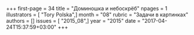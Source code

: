 +++
first-page = 34
title = "Доминошка и небоскрёб"
npages = 1
illustrators = [ "Tory Polska",]
month = "08"
rubric = "Задачи в картинках"
authors = []
issues = [ "2015_08",]
year = "2015"
date = "2017-04-24T15:37:59+03:00"
+++
